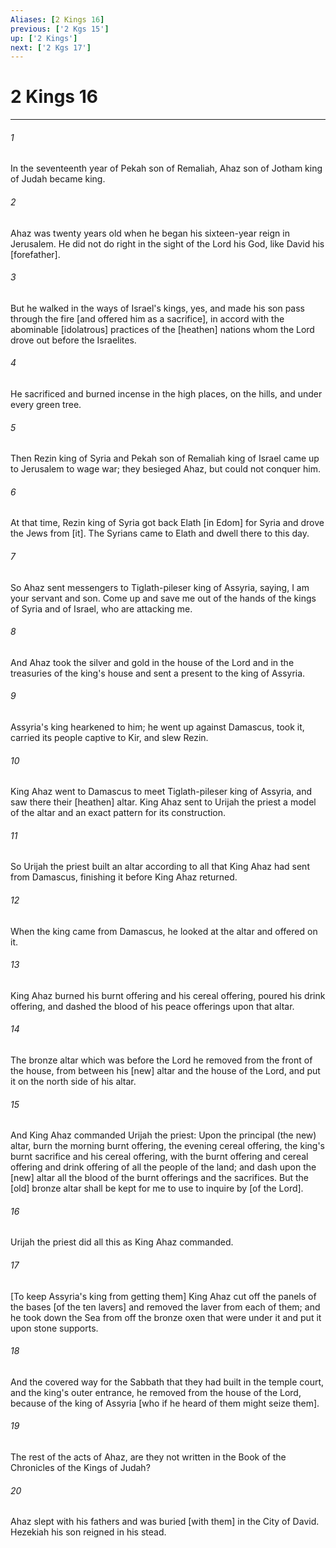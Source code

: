 ```yaml
---
Aliases: [2 Kings 16]
previous: ['2 Kgs 15']
up: ['2 Kings']
next: ['2 Kgs 17']
---
```

# 2 Kings 16

***

###### 1 

In the seventeenth year of Pekah son of Remaliah, Ahaz son of Jotham king of Judah became king. 

###### 2 

Ahaz was twenty years old when he began his sixteen-year reign in Jerusalem. He did not do right in the sight of the Lord his God, like David his [forefather]. 

###### 3 

But he walked in the ways of Israel's kings, yes, and made his son pass through the fire [and offered him as a sacrifice], in accord with the abominable [idolatrous] practices of the [heathen] nations whom the Lord drove out before the Israelites. 

###### 4 

He sacrificed and burned incense in the high places, on the hills, and under every green tree. 

###### 5 

Then Rezin king of Syria and Pekah son of Remaliah king of Israel came up to Jerusalem to wage war; they besieged Ahaz, but could not conquer him. 

###### 6 

At that time, Rezin king of Syria got back Elath [in Edom] for Syria and drove the Jews from [it]. The Syrians came to Elath and dwell there to this day. 

###### 7 

So Ahaz sent messengers to Tiglath-pileser king of Assyria, saying, I am your servant and son. Come up and save me out of the hands of the kings of Syria and of Israel, who are attacking me. 

###### 8 

And Ahaz took the silver and gold in the house of the Lord and in the treasuries of the king's house and sent a present to the king of Assyria. 

###### 9 

Assyria's king hearkened to him; he went up against Damascus, took it, carried its people captive to Kir, and slew Rezin. 

###### 10 

King Ahaz went to Damascus to meet Tiglath-pileser king of Assyria, and saw there their [heathen] altar. King Ahaz sent to Urijah the priest a model of the altar and an exact pattern for its construction. 

###### 11 

So Urijah the priest built an altar according to all that King Ahaz had sent from Damascus, finishing it before King Ahaz returned. 

###### 12 

When the king came from Damascus, he looked at the altar and offered on it. 

###### 13 

King Ahaz burned his burnt offering and his cereal offering, poured his drink offering, and dashed the blood of his peace offerings upon that altar. 

###### 14 

The bronze altar which was before the Lord he removed from the front of the house, from between his [new] altar and the house of the Lord, and put it on the north side of his altar. 

###### 15 

And King Ahaz commanded Urijah the priest: Upon the principal (the new) altar, burn the morning burnt offering, the evening cereal offering, the king's burnt sacrifice and his cereal offering, with the burnt offering and cereal offering and drink offering of all the people of the land; and dash upon the [new] altar all the blood of the burnt offerings and the sacrifices. But the [old] bronze altar shall be kept for me to use to inquire by [of the Lord]. 

###### 16 

Urijah the priest did all this as King Ahaz commanded. 

###### 17 

[To keep Assyria's king from getting them] King Ahaz cut off the panels of the bases [of the ten lavers] and removed the laver from each of them; and he took down the Sea from off the bronze oxen that were under it and put it upon stone supports. 

###### 18 

And the covered way for the Sabbath that they had built in the temple court, and the king's outer entrance, he removed from the house of the Lord, because of the king of Assyria [who if he heard of them might seize them]. 

###### 19 

The rest of the acts of Ahaz, are they not written in the Book of the Chronicles of the Kings of Judah? 

###### 20 

Ahaz slept with his fathers and was buried [with them] in the City of David. Hezekiah his son reigned in his stead.
